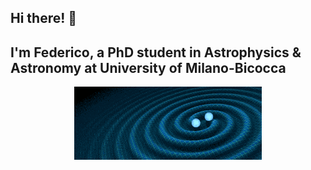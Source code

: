 ## Hi there! 👋 
## I'm Federico, a PhD student in Astrophysics & Astronomy at University of Milano-Bicocca
<p align="center">
  <img src="https://github.com/fdesanti/fdesanti/raw/main/LIGO_GIF_Infinite_crop.gif" width="300" />
</p>




<!--
**fdesanti/fdesanti** is a ✨ _special_ ✨ repository because its `README.md` (this file) appears on your GitHub profile.

Here are some ideas to get you started:

- 🔭 I’m currently working on ...
- 🌱 I’m currently learning ...
- 👯 I’m looking to collaborate on ...
- 🤔 I’m looking for help with ...
- 💬 Ask me about ...
- 📫 How to reach me: ...
- 😄 Pronouns: ...
- ⚡ Fun fact: ...
-->
